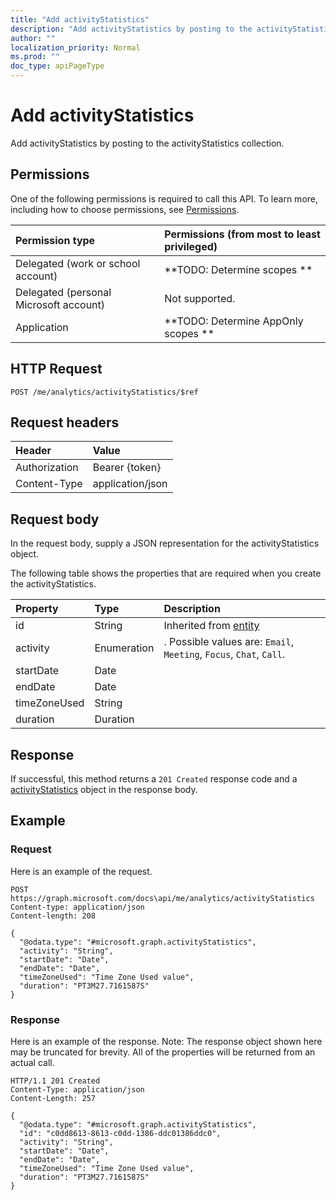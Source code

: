 ```yaml
---
title: "Add activityStatistics"
description: "Add activityStatistics by posting to the activityStatistics collection."
author: ""
localization_priority: Normal
ms.prod: ""
doc_type: apiPageType
---
```


# Add activityStatistics

Add activityStatistics by posting to the activityStatistics collection.

## Permissions
One of the following permissions is required to call this API. To learn more, including how to choose permissions, see [Permissions](/concepts/permissions-reference.md).

|Permission type|Permissions (from most to least privileged)|
|:---|:---|
|Delegated (work or school account)|**TODO: Determine scopes **|
|Delegated (personal Microsoft account)|Not supported.|
|Application|**TODO: Determine AppOnly scopes **|

## HTTP Request
<!-- {
  "blockType": "ignored"
}
-->
``` http
POST /me/analytics/activityStatistics/$ref
```

## Request headers
|Header|Value|
|:---|:---|
|Authorization|Bearer {token}|
|Content-Type|application/json|

## Request body
In the request body, supply a JSON representation for the activityStatistics object.

The following table shows the properties that are required when you create the activityStatistics.

|Property|Type|Description|
|:---|:---|:---|
|id|String| Inherited from [entity](../resources/entity.md)|
|activity|Enumeration|. Possible values are: `Email`, `Meeting`, `Focus`, `Chat`, `Call`.|
|startDate|Date||
|endDate|Date||
|timeZoneUsed|String||
|duration|Duration||



## Response
If successful, this method returns a `201 Created` response code and a [activityStatistics](../resources/activitystatistics.md) object in the response body.

## Example

### Request
Here is an example of the request.
<!-- {
  "blockType": "request",
  "name": "create_activitystatistics_from_activitystatistics"
}
-->
``` http
POST https://graph.microsoft.com/docs\api/me/analytics/activityStatistics
Content-type: application/json
Content-length: 208

{
  "@odata.type": "#microsoft.graph.activityStatistics",
  "activity": "String",
  "startDate": "Date",
  "endDate": "Date",
  "timeZoneUsed": "Time Zone Used value",
  "duration": "PT3M27.7161587S"
}
```

### Response
Here is an example of the response. Note: The response object shown here may be truncated for brevity. All of the properties will be returned from an actual call.
<!-- {
  "blockType": "response",
  "truncated": true,
  "@odata.type": "microsoft.graph.activitystatistics"
}
-->
``` http
HTTP/1.1 201 Created
Content-Type: application/json
Content-Length: 257

{
  "@odata.type": "#microsoft.graph.activityStatistics",
  "id": "c0dd8613-8613-c0dd-1386-ddc01386ddc0",
  "activity": "String",
  "startDate": "Date",
  "endDate": "Date",
  "timeZoneUsed": "Time Zone Used value",
  "duration": "PT3M27.7161587S"
}
```

